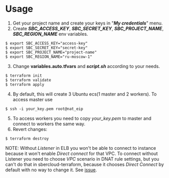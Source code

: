 # Usage
1. Get your project name and create your keys in "**_My credentials_**" menu.
2. Create **_SBC_ACCESS_KEY_**, **_SBC_SECRET_KEY_**, **_SBC_PROJECT_NAME_**, **_SBC_REGION_NAME_**
env variables.
```shell
$ export SBC_ACCESS_KEY="access-key"
$ export SBC_SECRET_KEY="secret-key"
$ export SBC_PROJECT_NAME="project-name"
$ export SBC_REGION_NAME="ru-moscow-1"
```
3. Change **variables.auto.tfvars** and **_script.sh_** according to your needs.
```shell
$ terraform init
$ terraform validate
$ terraform apply
```
4. By default, this will create 3 Ubuntu ecs(1 master and 2 workers). To access master use
```shell
$ ssh -i your_key.pem root@nat_eip
```
5. To access workers you need to copy _your_key.pem_ to master and connect to workers the same way.
6. Revert changes:
```shell
$ terraform destroy
```
NOTE: Without _Listener_ in ELB you won't be able to connect to instance because it won't enable 
_Direct connect_ for that VPC. To connect without Listener you need to choose _VPC_ scenario in 
DNAT rule settings, but you can't do that in sbercloud-terraform, because it chooses 
_Direct Connect_ by default with no way to change it. 
See [issue](https://github.com/sbercloud-terraform/terraform-provider-sbercloud/issues/74).